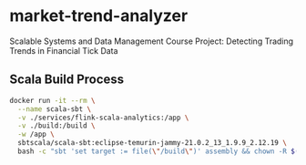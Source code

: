 # market-trend-analyzer
Scalable Systems and Data Management Course Project: Detecting Trading Trends in Financial Tick Data

## Scala Build Process

```bash
docker run -it --rm \
  --name scala-sbt \
  -v ./services/flink-scala-analytics:/app \
  -v ./build:/build \
  -w /app \
  sbtscala/scala-sbt:eclipse-temurin-jammy-21.0.2_13_1.9.9_2.12.19 \
  bash -c "sbt 'set target := file(\"/build\")' assembly && chown -R $(id -u):$(id -g) /build"
```
